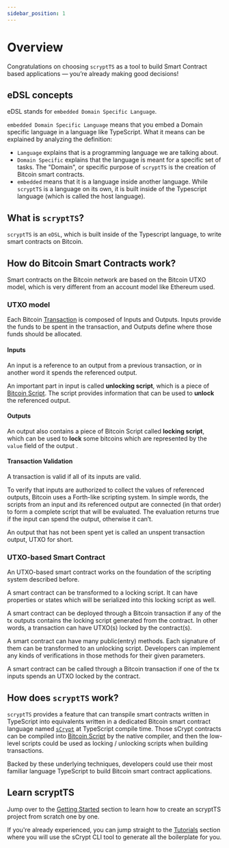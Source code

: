 ```yaml
---
sidebar_position: 1
---
```


# Overview

Congratulations on choosing `scryptTS` as a tool to build Smart Contract based applications — you’re already making good decisions!

## eDSL concepts

eDSL stands for `embedded Domain Specific Language`.

`embedded Domain Specific Language` means that you embed a Domain specific language in a language like TypeScript. What it means can be explained by analyzing the definition:

- `Language` explains that is a programming language we are talking about.
- `Domain Specific` explains that the language is meant for a specific set of tasks. The "Domain", or specific purpose of `scryptTS` is the creation of Bitcoin smart contracts.
- `embedded` means that it is a language inside another language. While `scryptTS` is a language on its own, it is built inside of the Typescript language (which is called the host language).

## What is `scryptTS`?

`scryptTS` is an `eDSL`, which is built inside of the Typescript language,  to write smart contracts on Bitcoin.

## How do Bitcoin Smart Contracts work?

Smart contracts on the Bitcoin network are based on the Bitcoin UTXO model, which is very different from an account model like Ethereum used.

### UTXO model

Each Bitcoin [Transaction](https://wiki.bitcoinsv.io/index.php/Bitcoin_Transactions) is composed of Inputs and Outputs. Inputs provide the funds to be spent in the transaction, and Outputs define where those funds should be allocated.

#### Inputs

An input is a reference to an output from a previous transaction, or in another word it spends the referenced output. 

An important part in input is called **unlocking script**, which is a piece of  [Bitcoin Script](https://wiki.bitcoinsv.io/index.php/Script). The script provides information that can be used to **unlock** the referenced output.

#### Outputs

An output also contains a piece of Bitcoin Script called **locking script**, which can be used to **lock** some bitcoins which are represented by the `value` field of the output .

#### Transaction Validation

A transaction is valid if all of its inputs are valid. 

To verify that inputs are authorized to collect the values of referenced outputs, Bitcoin uses a Forth-like scripting system. In simple words, the scripts from an input and its referenced output are connected (in that order) to form a complete script that will be evaluated. The evaluation returns true if the input can spend the output, otherwise it can’t.

An output that has not been spent yet is called an unspent transaction output, UTXO for short.

### UTXO-based Smart Contract

An UTXO-based smart contract works on the foundation of the scripting system described before.

A smart contract can be transformed to a locking script. It can have properties or states which will be serialized into this locking script as well. 

A smart contract can be deployed through a Bitcoin transaction if any of the tx outputs contains the locking script generated from the contract. In other words, a transaction can have UTXO(s) locked by the contract(s).

A smart contract can have many public(entry) methods. Each signature of them can be transformed to an unlocking script. Developers can implement any kinds of verifications in those methods for their given parameters.

A smart contract can be called through a Bitcoin transaction if one of the tx inputs spends an UTXO locked by the contract.

## How does `scryptTS` work?

`scryptTS` provides a feature that can transpile smart contracts written in TypeScript into equivalents written in a dedicated Bitcoin smart contract language named [`sCrypt`](https://scrypt.io) at TypeScript compile time. Those sCrypt contracts can be compiled into [Bitcoin Script](https://wiki.bitcoinsv.io/index.php/Script) by the native compiler, and then the low-level scripts could be used as locking / unlocking scripts when building transactions.

Backed by these underlying techniques, developers could use their most familiar language TypeScript to build Bitcoin smart contract applications.

## Learn scryptTS

Jump over to the [Getting Started](./getting-started/installation.md) section to learn how to create an scryptTS project from scratch one by one.

If you're already experienced, you can jump straight to the [Tutorials](./tutorials/hello-world.md) section where you will use the sCrypt CLI tool to generate all the boilerplate for you.

